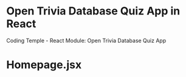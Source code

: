 # Open Trivia Database Quiz App in React

Coding Temple - React Module: Open Trivia Database Quiz App

# Homepage.jsx
